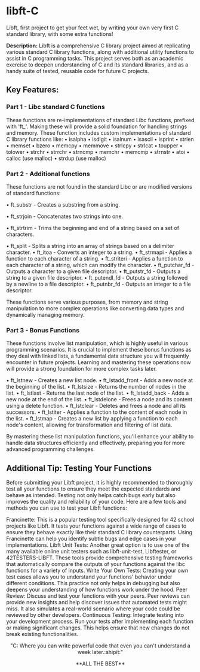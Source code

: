 # libft-C
Libft, first project to get your feet wet, by writing your own very first C standard library, with some extra functions!

**Description:**
Libft is a comprehensive C library project aimed at replicating various standard C library functions, along with additional utility functions to assist in C programming tasks. This project serves both as an academic exercise to deepen understanding of C and its standard libraries, and as a handy suite of tested, reusable code for future C projects.

## Key Features:
### **Part 1 - Libc standard C functions**
These functions are re-implementations of standard Libc functions, prefixed with 'ft_'. Making these will provide a solid foundation for handling strings and memory. These function includes custom implementations of standard C library functions like:
• isalpha
• isdigit
• isalnum
• isascii
• isprint
• strlen
• memset
• bzero
• memcpy
• memmove
• strlcpy
• strlcat
• toupper
• tolower
• strchr
• strrchr
• strncmp
• memchr
• memcmp
• strnstr
• atoi
• calloc (use malloc)
• strdup (use malloc)

### **Part 2 - Additional functions**
These functions are not found in the standard Libc or are modified versions of standard functions:

• ft_substr - Creates a substring from a string.

• ft_strjoin - Concatenates two strings into one.

• ft_strtrim - Trims the beginning and end of a string based on a set of characters.

• ft_split - Splits a string into an array of strings based on a delimiter character.
• ft_itoa - Converts an integer to a string.
• ft_strmapi - Applies a function to each character of a string.
• ft_striteri - Applies a function to each character of a string, which can modify the character.
• ft_putchar_fd - Outputs a character to a given file descriptor.
• ft_putstr_fd - Outputs a string to a given file descriptor.
• ft_putendl_fd - Outputs a string followed by a newline to a file descriptor.
• ft_putnbr_fd - Outputs an integer to a file descriptor.

These functions serve various purposes, from memory and string manipulation to more complex operations like converting data types and dynamically managing memory.

### **Part 3 - Bonus Functions**
These functions involve list manipulation, which is highly useful in various programming scenarios. It is crucial to implement these bonus functions as they deal with linked lists, a fundamental data structure you will frequently encounter in future projects. Learning and mastering these operations now will provide a strong foundation for more complex tasks later.

• ft_lstnew - Creates a new list node.
• ft_lstadd_front - Adds a new node at the beginning of the list.
• ft_lstsize - Returns the number of nodes in the list.
• ft_lstlast - Returns the last node of the list.
• ft_lstadd_back - Adds a new node at the end of the list.
• ft_lstdelone - Frees a node and its content using a delete function.
• ft_lstclear - Deletes and frees a node and all its successors.
• ft_lstiter - Applies a function to the content of each node in the list.
• ft_lstmap - Creates a new list by applying a function to each node's content, allowing for transformation and filtering of list data.

By mastering these list manipulation functions, you'll enhance your ability to handle data structures efficiently and effectively, preparing you for more advanced programming challenges.

## **Additional Tip: Testing Your Functions**
Before submitting your Libft project, it is highly recommended to thoroughly test all your functions to ensure they meet the expected standards and behave as intended. Testing not only helps catch bugs early but also improves the quality and reliability of your code. Here are a few tools and methods you can use to test your Libft functions:

Francinette: This is a popular testing tool specifically designed for 42 school projects like Libft. It tests your functions against a wide range of cases to ensure they behave exactly like their standard C library counterparts. Using Francinette can help you identify subtle bugs and edge cases in your implementations.
Libft Unit Tests: Another great option is to use one of the many available online unit testers such as libft-unit-test, Libftester, or 42TESTERS-LIBFT. These tools provide comprehensive testing frameworks that automatically compare the outputs of your functions against the libc functions for a variety of inputs.
Write Your Own Tests: Creating your own test cases allows you to understand your functions' behavior under different conditions. This practice not only helps in debugging but also deepens your understanding of how functions work under the hood.
Peer Review: Discuss and test your functions with your peers. Peer reviews can provide new insights and help discover issues that automated tests might miss. It also simulates a real-world scenario where your code could be reviewed by other developers.
Continuous Testing: Integrate testing into your development process. Run your tests after implementing each function or making significant changes. This helps ensure that new changes do not break existing functionalities.

<p align="center">
"C: Where you can write powerful code that even you can't understand a week later.:shipit:"
<p align="center">
**ALL THE BEST**
